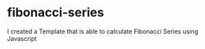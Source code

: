 # fibonacci-series
I created a Template that is able to calculate Fibonacci Series using Javascript
